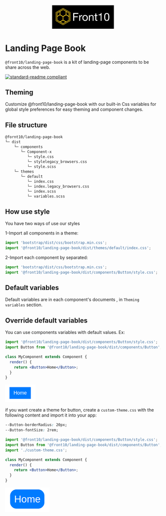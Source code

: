 <h1 style="text-align: center;">
    <a href="http://front10.com/">
        <img src="./assets/images/logo/logo-frton10.jpg" alt="Front10 Component Explorer" width="200">
    </a>
</h1>

# Landing Page Book

`@front10/landing-page-book` is a kit of landing-page components to be share across the web.

[![standard-readme compliant](https://img.shields.io/badge/standard--readme-OK-green.svg?style=flat-square)](https://github.com/RichardLitt/standard-readme)

## Theming

Customize @front10/landing-page-book with our built-in Css variables for global style preferences for easy theming and component changes.

## File structure

```
@fornt10/landing-page-book
└─ dist
    └─ components
       └─ Component-x
          └─ style.css
          └─ stylelegacy_browsers.css
          └─ style.scss
    └─ themes
       └─ default
          └─ index.css
          └─ index.legacy_browsers.css
          └─ index.scss
          └─ variables.scss
```

## How use style

You have two ways of use our styles

1-Import all components in a theme:

```js
import 'bootstrap/dist/css/bootstrap.min.css';
import '@front10/landing-page-book/dist/themes/default/index.css';
```

2-Import each component by separated:

```js
import 'bootstrap/dist/css/bootstrap.min.css';
import '@front10/landing-page-book/dist/components/Button/style.css';
```

## Default variables

Default variables are in each component's documents , in `Theming variables` section.

## Override default variables

You can use components variables with default values. Ex:

```jsx
import '@front10/landing-page-book/dist/components/Button/style.css';
import Button from '@front10/landing-page-book/dist/components/Button';
```

```jsx
class MyComponent extends Component {
  render() {
    return <Button>Home</Button>;
  }
}
```

<img src="./assets/images/demo/btn-default.png" alt="Default button">

if you want create a theme for button, create a `custom-theme.css` with the following content and import it into your app:

```css
--Button-borderRadius: 20px;
--Button-fontSize: 2rem;
```

```jsx
import '@front10/landing-page-book/dist/components/Button/style.css';
import Button from '@front10/landing-page-book/dist/components/Button';
import './custom-theme.css';
```

```jsx
class MyComponent extends Component {
  render() {
    return <Button>Home</Button>;
  }
}
```

<img src="./assets/images/demo/btn-custom.png" alt="Custom button">
